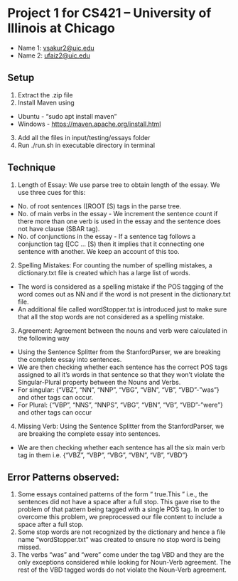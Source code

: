 # Project 1 for CS421 – University of Illinois at Chicago
* Name 1: vsakur2@uic.edu 
* Name 2: ufaiz2@uic.edu
## Setup
1. Extract the .zip file
2. Install Maven using 
* Ubuntu - “sudo apt install maven”
* Windows - https://maven.apache.org/install.html 
3. Add all the files in input/testing/essays folder
4. Run ./run.sh in executable directory in terminal
## Technique
1. Length of Essay: We use parse tree to obtain length of the essay. We use three cues for this:
 * No. of root sentences ([ROOT [S) tags in the parse tree.
 * No. of main verbs in the essay - We increment the sentence count if there more than one verb is used in the essay and the sentence does not have clause (SBAR tag). 
 * No. of conjunctions in the essay -  If a sentence tag follows a conjunction tag ([CC … [S) then it implies that it connecting one sentence with another. We keep an account of this too.

2. Spelling Mistakes: For counting the number of spelling mistakes, a dictionary.txt file is created which has a large list of words.
* The word is considered as a spelling mistake if the POS tagging of the word comes out as NN and if the word is not present in the dictionary.txt file.
* An additional file called wordStopper.txt is introduced just to make sure that all the stop words are not considered as a spelling mistake.

3. Agreement: Agreement between the nouns and verb were calculated in the following way
* Using the Sentence Splitter from the StanfordParser, we are breaking the complete essay into sentences. 
* We are then checking whether each sentence has the correct POS tags  assigned to all it’s words in that sentence so that they won’t violate the Singular-Plural property between the Nouns and Verbs.
* For singular: {“VBZ”, “NN”, “NNP”, “VBG”, “VBN”, “VB”, “VBD”-”was”} and other tags can occur.
* For Plural: {“VBP”, “NNS”, “NNPS”, “VBG”, “VBN”, “VB”, “VBD”-”were”} and other tags can occur

4. Missing Verb: Using the Sentence Splitter from the StanfordParser, we are breaking the complete essay into sentences. 
* We are then checking whether each sentence has all the six main verb tag in them i.e. {“VBZ”, “VBP”, “VBG”, “VBN”, “VB”, “VBD”}

## Error Patterns observed:
1. Some essays contained patterns of the form “ true.This ” i.e., the sentences did not have a space after a full stop. This gave rise to the problem of that pattern being tagged with a single POS tag. In order to overcome this problem, we preprocessed our file content to include a space after a full stop. 
2. Some stop words are not recognized by the dictionary and hence a file name “wordStopper.txt” was created to ensure no stop word is being missed.
3. The verbs “was” and “were” come under the tag VBD and they are the only exceptions considered while looking for Noun-Verb agreement. The rest of the VBD tagged words do not violate the Noun-Verb agreement.
